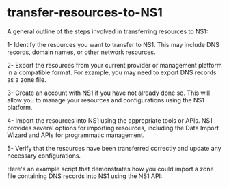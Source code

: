 # transfer-resources-to-NS1

  A general outline of the steps involved in transferring resources to NS1:
 
 1- Identify the resources you want to transfer to NS1. This may include DNS records, domain names, or other network resources.

2- Export the resources from your current provider or management platform in a compatible format. For example, you may need to export DNS records as a zone file.

3- Create an account with NS1 if you have not already done so. This will allow you to manage your resources and configurations using the NS1 platform.

4- Import the resources into NS1 using the appropriate tools or APIs. NS1 provides several options for importing resources, including the Data Import Wizard and APIs for programmatic management.

5- Verify that the resources have been transferred correctly and update any necessary configurations.


 Here's an example script that demonstrates how you could import a zone file containing DNS records into NS1 using the NS1 API:


